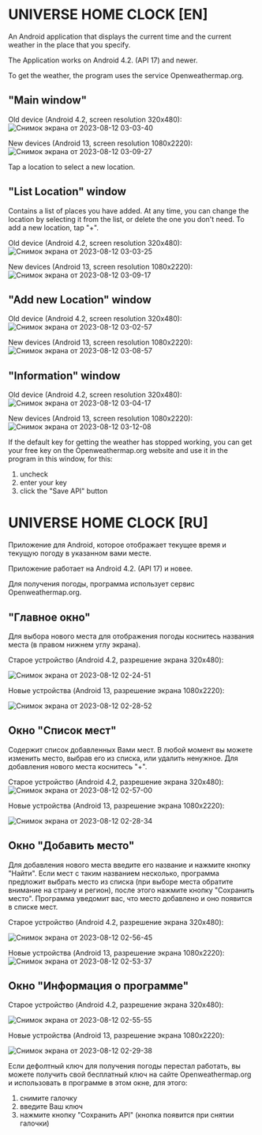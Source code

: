 # UNIVERSE HOME CLOCK [EN]
An Android application that displays the current time and the current weather in the place that you specify.

The Application works on Android 4.2. (API 17) and newer.

To get the weather, the program uses the service Openweathermap.org.

## "Main window"
Old device (Android 4.2, screen resolution 320x480):
![Снимок экрана от 2023-08-12 03-03-40](https://github.com/LinaRusakova/Universehomeclock/assets/69868318/c9d04bf7-1729-475d-8f28-b2eca0976c2e)

New devices (Android 13, screen resolution 1080x2220):
![Снимок экрана от 2023-08-12 03-09-27](https://github.com/LinaRusakova/Universehomeclock/assets/69868318/a41b35ab-c225-44bd-957c-d6194e26cf0a)

Tap a location to select a new location.

## "List Location" window
Contains a list of places you have added. At any time, you can change the location by selecting it from the list, or delete the one you don't need.
To add a new location, tap "+".

Old device (Android 4.2, screen resolution 320x480):
![Снимок экрана от 2023-08-12 03-03-25](https://github.com/LinaRusakova/Universehomeclock/assets/69868318/96aae184-b6ef-4856-a4f0-d8a303e84e24)



New devices (Android 13, screen resolution 1080x2220):
![Снимок экрана от 2023-08-12 03-09-17](https://github.com/LinaRusakova/Universehomeclock/assets/69868318/b09034bc-90d9-463d-882e-4383ba8e4aae)


## "Add new Location" window
Old device (Android 4.2, screen resolution 320x480):
![Снимок экрана от 2023-08-12 03-02-57](https://github.com/LinaRusakova/Universehomeclock/assets/69868318/d63bb7c7-5993-410c-a69e-9c26c8aae5fe)


New devices (Android 13, screen resolution 1080x2220):
![Снимок экрана от 2023-08-12 03-08-57](https://github.com/LinaRusakova/Universehomeclock/assets/69868318/1e400d80-5fb2-4be6-a678-e4f3299cb2e2)

## "Information" window
Old device (Android 4.2, screen resolution 320x480):
![Снимок экрана от 2023-08-12 03-04-17](https://github.com/LinaRusakova/Universehomeclock/assets/69868318/7af7c369-a7f6-43dc-be34-d8d593404549)

New devices (Android 13, screen resolution 1080x2220):
![Снимок экрана от 2023-08-12 03-12-08](https://github.com/LinaRusakova/Universehomeclock/assets/69868318/1cb9f185-6d07-4a92-af54-17514ccb8852)

If the default key for getting the weather has stopped working, you can get your free key on the Openweathermap.org website and use it in the program in this window, for this:
1) uncheck
2) enter your key
3) click the "Save API" button



# UNIVERSE HOME CLOCK [RU]
Приложение для Android, которое отображает текущее время и текущую погоду в указанном вами месте.

Приложение работает на Android 4.2. (API 17) и новее.

Для получения погоды, программа использует сервис Openweathermap.org.


## "Главное окно"
Для выбора нового места для отображения погоды коснитесь названия места (в правом нижнем углу экрана).

Старое устройство (Android 4.2, разрешение экрана 320x480):

![Снимок экрана от 2023-08-12 02-24-51](https://github.com/LinaRusakova/Universehomeclock/assets/69868318/eb5db2a4-6430-4e1d-8464-f4f604d30381)

Новые устройства (Android 13, разрешение экрана 1080x2220):

![Снимок экрана от 2023-08-12 02-28-52](https://github.com/LinaRusakova/Universehomeclock/assets/69868318/c07a54a0-a2c0-41ea-ad6c-18cfb6afdb20)



## Окно "Список мест"
Содержит список добавленных Вами мест. В любой момент вы можете изменить место, выбрав его из списка, или удалить ненужное. 
Для добавления нового места коснитесь "+".

Старое устройство (Android 4.2, разрешение экрана 320x480):
![Снимок экрана от 2023-08-12 02-57-00](https://github.com/LinaRusakova/Universehomeclock/assets/69868318/c41d647a-907e-4c5c-921d-92bb3ef9163d)

Новые устройства (Android 13, разрешение экрана 1080x2220):

![Снимок экрана от 2023-08-12 02-28-34](https://github.com/LinaRusakova/Universehomeclock/assets/69868318/043fd77d-1100-4718-9f21-ba9633002568)

## Окно "Добавить место"
Для добавления нового места введите его название и нажмите кнопку "Найти". 
Если мест с таким названием несколько, программа предложит выбрать место из списка (при выборе места обратите внимание на страну и регион), после этого нажмите кнопку "Сохранить место". 
Программа уведомит вас, что место добавлено и оно появится в списке мест.

Старое устройство (Android 4.2, разрешение экрана 320x480):

![Снимок экрана от 2023-08-12 02-56-45](https://github.com/LinaRusakova/Universehomeclock/assets/69868318/0228dc43-6008-4224-86a1-2bfee91a858a)

Новые устройства (Android 13, разрешение экрана 1080x2220):
![Снимок экрана от 2023-08-12 02-53-37](https://github.com/LinaRusakova/Universehomeclock/assets/69868318/a67a4007-8256-48fa-b8d5-ff73ead8cfde)


## Окно "Информация о программе"
Старое устройство (Android 4.2, разрешение экрана 320x480):

![Снимок экрана от 2023-08-12 02-55-55](https://github.com/LinaRusakova/Universehomeclock/assets/69868318/02448cfe-7902-49bf-8260-849d0486ac12)

Новые устройства (Android 13, разрешение экрана 1080x2220):

![Снимок экрана от 2023-08-12 02-29-38](https://github.com/LinaRusakova/Universehomeclock/assets/69868318/d613b17a-0a04-4498-b8a3-18d61b92ebfd)

Если дефолтный ключ для получения погоды перестал работать, вы можете получить свой бесплатный ключ на сайте Openweathermap.org и использовать в программе в этом окне, для этого: 
1) снимите галочку
2) введите Ваш ключ
3) нажмите кнопку "Cохранить API" (кнопка появится при снятии галочки)

